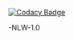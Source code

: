 
[![Codacy Badge](https://api.codacy.com/project/badge/Grade/652ab7ab9c8d4137ae771edfba023679)](https://app.codacy.com/manual/kszinhu/-NLW-1.0?utm_source=github.com&utm_medium=referral&utm_content=kszinhu/-NLW-1.0&utm_campaign=Badge_Grade_Dashboard)

-NLW-1.0
